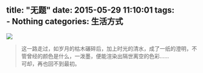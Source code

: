 title: "无题" 
date: 2015-05-29 11:10:01
tags:  
    - Nothing
categories: 生活方式
---
![](https://ws2.sinaimg.cn/large/006qRazegw1f41pqo797oj30jg05kaa5.jpg)

> 这一路走过，如岁月的枯木碾碎后，加上时光的清水，成了一纸的澄明，不管曾经的颜色是什么，一泼墨，便能渲染出隔世离空的色彩……<br>可却，再也回不到最初。

